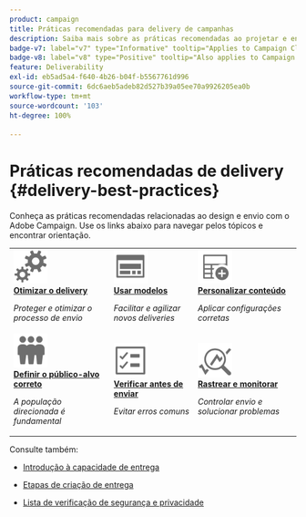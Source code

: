 ```yaml
---
product: campaign
title: Práticas recomendadas para delivery de campanhas
description: Saiba mais sobre as práticas recomendadas ao projetar e enviar um delivery
badge-v7: label="v7" type="Informative" tooltip="Applies to Campaign Classic v7"
badge-v8: label="v8" type="Positive" tooltip="Also applies to Campaign v8"
feature: Deliverability
exl-id: eb5ad5a4-f640-4b26-b04f-b5567761d996
source-git-commit: 6dc6aeb5adeb82d527b39a05ee70a9926205ea0b
workflow-type: tm+mt
source-wordcount: '103'
ht-degree: 100%

---
```


# Práticas recomendadas de delivery {#delivery-best-practices}



Conheça as práticas recomendadas relacionadas ao design e envio com o Adobe Campaign. Use os links abaixo para navegar pelos tópicos e encontrar orientação.

<table>
<tr>
  <td>
    <a href="optimize-delivery.md">
      <img alt="Otimizar" src="assets/do-not-localize/optimize.svg" width="60px"/>
    </a>
    <div>
      <a href="optimize-delivery.md">
    <strong>Otimizar o delivery</strong>
    </a>
    </div>
    <p>
    <em>Proteger e otimizar o processo de envio</em>
    <p>
  </td>
   <td>
    <a href="use-templates.md">
      <img alt="Modelos" src="assets/do-not-localize/design.svg" width="60px"/>
    </a>
    <div>
      <a href="use-templates.md">
    <strong>Usar modelos</strong>
    </a>
    </div>
    <p>
    <em>Facilitar e agilizar novos deliveries</em>
    <p>
  </td>
  <td>
    <a href="design-and-personalize.md">
      <img alt="Design" src="assets/do-not-localize/custom.svg" width="60px"/>
    </a>
    <div>
      <a href="design-and-personalize.md">
    <strong>Personalizar conteúdo</strong>
    </a>
    </div>
    <p>
    <em>Aplicar configurações corretas</em>
    <p>
  </td>
</tr>
<tr>
  <td>
    <a href="define-the-right-audience.md">
      <img alt="Público-alvo" src="assets/do-not-localize/profiles.svg" width="60px"/>
    </a>
    <div>
      <a href="define-the-right-audience.md">
    <strong>Definir o público-alvo correto</strong>
    </a>
    </div>
    <p>
    <em>A população direcionada é fundamental</em>
    <p>
  </td>
   <td>
    <a href="check-before-sending.md">
      <img alt="Verificar" src="assets/do-not-localize/start.svg" width="60px"/>
    </a>
    <div>
      <a href="check-before-sending.md">
    <strong>Verificar antes de enviar</strong>
    </a>
    </div>
    <p>
    <em>Evitar erros comuns</em>
    <p>
  </td>
  <td>
    <a href="track-and-monitor.md">
      <img alt="Otimizar" src="assets/do-not-localize/troubleshoot.svg" width="60px"/>
    </a>
    <div>
      <a href="track-and-monitor.md">
    <strong>Rastrear e monitorar</strong>
    </a>
    </div>
    <p>
    <em>Controlar envio e solucionar problemas</em>
    <p>
  </td>
</tr>
</table>

Consulte também:

* [Introdução à capacidade de entrega](about-deliverability.md)

* [Etapas de criação de entrega](steps-about-delivery-creation-steps.md)

* [Lista de verificação de segurança e privacidade](https://helpx.adobe.com/br/campaign/kb/acc-security.html)
